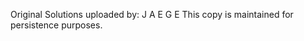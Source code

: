 Original Solutions uploaded by:
                    J A E G E
This copy is maintained for persistence purposes.
